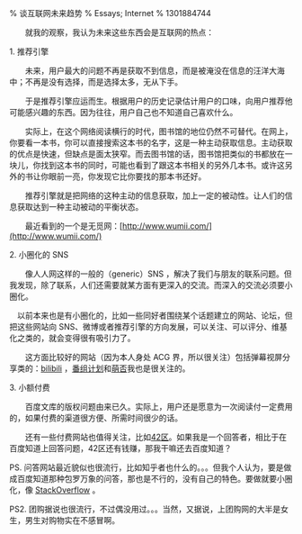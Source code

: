 % 谈互联网未来趋势
% Essays; Internet
% 1301884744

　　就我的观察，我认为未来这些东西会是互联网的热点：

1\. 推荐引擎

　　未来，用户最大的问题不再是获取不到信息，而是被淹没在信息的汪洋大海中；不再是没有选择，而是选择太多，无从下手。

　　于是推荐引擎应运而生。根据用户的历史记录估计用户的口味，向用户推荐他可能感兴趣的东西。因为往往，用户自己也不知道自己喜欢什么。

　　实际上，在这个网络阅读横行的时代，图书馆的地位仍然不可替代。在网上，你要看一本书，你可以直接搜索这本书的名字，这是一种主动获取信息。主动获取的优点是快速，但缺点是面太狭窄。而去图书馆的话，图书馆把类似的书都放在一块儿，你找到这本书的同时，可能也看到了跟这本书相关的另外几本书。或许这另外的书让你眼前一亮，你发现它比你要找的那本书还好。

　　推荐引擎就是把网络的这种主动的信息获取，加上一定的被动性。让人们的信息获取达到一种主动被动的平衡状态。

　　最近看到的一个是无觅网：[http://www.wumii.com/](http://www.wumii.com/)

2\. 小圈化的 SNS

　　像人人网这样的一般的（generic）SNS ，解决了我们与朋友的联系问题。但我发现，除了联系，人们还需要就某方面有更深入的交流。而深入的交流必须要小圈化。

　以前本来也是有小圈化的，比如一些同好者围绕某个话题建立的网站、论坛，但把这些网站向 SNS、微博或者推荐引擎的方向发展，可以关注、可以评分、维基化之类的，就会变得很有吸引力了。

　　这方面比较好的网站（因为本人身处 ACG 界，所以很关注）包括弹幕视屏分享类的：[bilibili](http://bilibili.us/) ，[番组计划](http://bgm.tv/)和[萌否](http://moefou.org/)我也是很关注的。

3\. 小额付费

　　百度文库的版权问题由来已久。实际上，用户还是愿意为一次阅读付一定费用的，如果付费的渠道很方便、所需时间很少的话。

　　还有一些付费网站也值得关注，比如[42区](http://42qu.com/)。如果我是一个回答者，相比于在百度知道上回答问题，42区还有钱赚，那我干嘛还去百度知道？

PS. 问答网站最近貌似也很流行，比如知乎者也什么的。。。但我个人认为，要是做成百度知道那种包罗万象的问答，那也是不行的，没有自己的特色。要做就要小圈化，像 [StackOverflow](http://stackoverflow.com/) 。

PS2. 团购据说也很流行，不过偶没用过。。。当然，又据说，上团购网的大半是女生，男生对购物实在不感冒啊。
